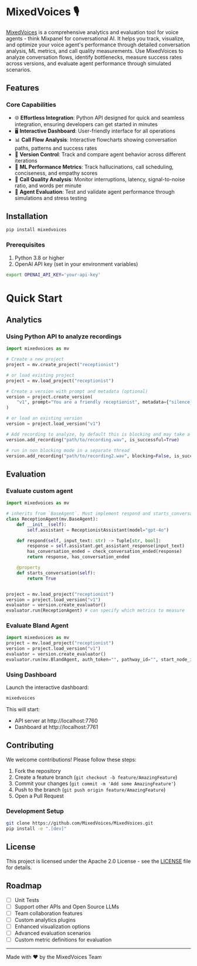 # MixedVoices 🎙️

[MixedVoices](https://www.mixedvoices.xyz) is a comprehensive analytics and evaluation tool for voice agents - think Mixpanel for conversational AI. It helps you track, visualize, and optimize your voice agent's performance through detailed conversation analysis, ML metrics, and call quality measurements. Use MixedVoices to analyze conversation flows, identify bottlenecks, measure success rates across versions, and evaluate agent performance through simulated scenarios.

## Features

### Core Capabilities
- 🌐 **Effortless Integration**: Python API designed for quick and seamless integration, ensuring developers can get started in minutes
- 🖥️ **Interactive Dashboard**: User-friendly interface for all operations
- 📊 **Call Flow Analysis**: Interactive flowcharts showing conversation paths, patterns and success rates
- 🔄 **Version Control**: Track and compare agent behavior across different iterations
- 🎯 **ML Performance Metrics**: Track hallucinations, call scheduling, conciseness, and empathy scores
- 📱 **Call Quality Analysis**: Monitor interruptions, latency, signal-to-noise ratio, and words per minute
- 🧪 **Agent Evaluation**: Test and validate agent performance through simulations and stress testing

## Installation

```bash
pip install mixedvoices
```

### Prerequisites
1. Python 3.8 or higher
2. OpenAI API key (set in your environment variables)

```bash
export OPENAI_API_KEY='your-api-key'
```

# Quick Start

## Analytics
### Using Python API to analyze recordings
```python
import mixedvoices as mv

# Create a new project
project = mv.create_project("receptionist")

# or load existing project
project = mv.load_project("receptionist")

# Create a version with prompt and metadata (optional)
version = project.create_version(
    "v1", prompt="You are a friendly receptionist", metadata={"silence_threshold": 0.1}
)

# or load an existing version
version = project.load_version("v1")

# Add recording to analyze, by default this is blocking and may take a few seconds
version.add_recording("path/to/recording.wav", is_successful=True)

# run in non blocking mode in a separate thread
version.add_recording("path/to/recording2.wav", blocking=False, is_successful=False)
```

## Evaluation
### Evaluate custom agent
```python
import mixedvoices as mv

# inherits from `BaseAgent`. Must implement respond and starts_conversation
class ReceptionAgent(mv.BaseAgent):
    def __init__(self):
        self.assistant = ReceptionistAssistant(model="gpt-4o")

    def respond(self, input_text: str) -> Tuple[str, bool]:
        response = self.assistant.get_assistant_response(input_text)
        has_conversation_ended = check_conversation_ended(response)
        return response, has_conversation_ended

    @property
    def starts_conversation(self):
        return True


project = mv.load_project("receptionist")
version = project.load_version("v1")
evaluator = version.create_evaluator()
evaluator.run(ReceptionAgent) # can specify which metrics to measure
```

### Evaluate Bland Agent
```python
import mixedvoices as mv
project = mv.load_project("receptionist")
version = project.load_version("v1")
evaluator = version.create_evaluator()
evaluator.run(mv.BlandAgent, auth_token="", pathway_id="", start_node_id="") 
```

### Using Dashboard
Launch the interactive dashboard:
```bash
mixedvoices
```

This will start:
- API server at http://localhost:7760
- Dashboard at http://localhost:7761

## Contributing

We welcome contributions! Please follow these steps:

1. Fork the repository
2. Create a feature branch (`git checkout -b feature/AmazingFeature`)
3. Commit your changes (`git commit -m 'Add some AmazingFeature'`)
4. Push to the branch (`git push origin feature/AmazingFeature`)
5. Open a Pull Request

### Development Setup
```bash
git clone https://github.com/MixedVoices/MixedVoices.git
pip install -e ".[dev]"
```

## License

This project is licensed under the Apache 2.0 License - see the [LICENSE](LICENSE) file for details.

## Roadmap
- [ ] Unit Tests
- [ ] Support other APIs and Open Source LLMs
- [ ] Team collaboration features
- [ ] Custom analytics plugins
- [ ] Enhanced visualization options
- [ ] Advanced evaluation scenarios
- [ ] Custom metric definitions for evaluation

---
Made with ❤️ by the MixedVoices Team
